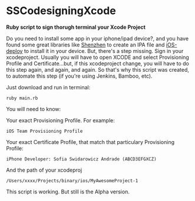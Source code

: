 # SSCodesigningXcode
**Ruby script to sign thorugh terminal your Xcode Project**

Do you need to install some app in your iphone/ipad device?, and you have found some great libraries like [Shenzhen](https://github.com/nomad/shenzhen) to create an IPA file and [iOS-deploy](https://github.com/phonegap/ios-deploy) to install it in your device. But, there's a step missing. Sign in your xcodeproject. Usually you will have to open XCODE and select Provisioning Profile and Certificate...but, if this xcodeproject change, you will have to do this step again, and again, and again. So that's why this script was created, to automate this step (if you're using Jenkins, Bamboo, etc).

Just download and run in terminal:
    
    ruby main.rb

You will need to know:

Your exact Provisioning Profile. For example:
    
    iOS Team Provisioning Profile

Your exact Certificate Profile, that match that particulary Provisioning Profile:

    iPhone Developer: Sofia Swidarowicz Andrade (ABCD3EFGXCZ)

And the path of your xcodeproj

    /Users/xxxx/Projects/binary/ios/MyAwesomeProject-1

This script is working. But still is the Alpha version.
